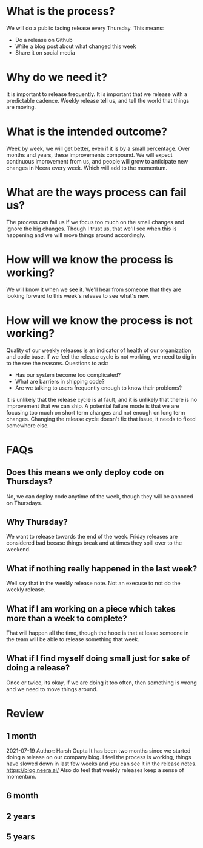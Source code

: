 # What is the process?

We will do a public facing release every Thursday. This means:

- Do a release on Github
- Write a blog post about what changed this week
- Share it on social media

# Why do we need it?

It is important to release frequently. It is important that we release with a predictable cadence.
Weekly release tell us, and tell the world that things are moving.

# What is the intended outcome?

Week by week, we will get better, even if it is by a small percentage. Over months and years, these improvements
compound.
We will expect continuous improvement from us, and people will grow to anticipate new changes in Neera every week. Which will add to the momentum.

# What are the ways process can fail us?

The process can fail us if we focus too much on the small changes and ignore the big changes. Though I trust us, that we'll see when this is happening and we will move things around accordingly.

# How will we know the process is working?

We will know it when we see it. We'll hear from someone that they are looking forward to this week's release to see what's new.

# How will we know the process is not working?

Quality of our weekly releases is an indicator of health of our organization and code base. If we feel the release cycle is not working, we need to dig in to the see the reasons. Questions to ask:

- Has our system become too complicated?
- What are barriers in shipping code?
- Are we talking to users frequently enough to know their problems?

It is unlikely that the release cycle is at fault, and it is unlikely that there is no improvement that we can ship.
A potential failure mode is that we are focusing too much on short term changes and not enough on long term changes. Changing the release cycle doesn't fix that issue, it needs to fixed somewhere else.

# FAQs

## Does this means we only deploy code on Thursdays?

No, we can deploy code anytime of the week, though they will be annoced on Thursdays.

## Why Thursday?

We want to release towards the end of the week. Friday releases are considered bad becase things break and at times they spill over to the weekend.

## What if nothing really happened in the last week?

Well say that in the weekly release note. Not an execuse to not do the weekly release.

## What if I am working on a piece which takes more than a week to complete?

That will happen all the time, though the hope is that at lease someone in the team will be able to release something that week.

## What if I find myself doing small just for sake of doing a release?

Once or twice, its okay, if we are doing it too often, then something is wrong and we need to move things around.

# Review

## 1 month

2021-07-19
Author: Harsh Gupta
It has been two months since we started doing a release on our company blog. I feel the process is working, things have slowed down in last few weeks and you can see it in the release notes. https://blog.neera.ai/
Also do feel that weekly releases keep a sense of momentum.

## 6 month

## 2 years

## 5 years

